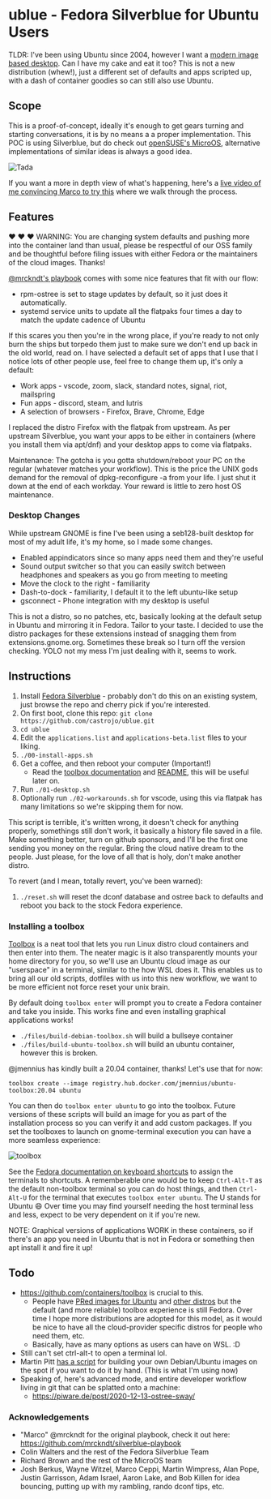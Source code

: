 # ublue - Fedora Silverblue for Ubuntu Users

TLDR: I've been using Ubuntu since 2004, however I want a [modern image based desktop](https://blog.verbum.org/2020/08/22/immutable-%E2%86%92-reprovisionable-anti-hysteresis/). Can I have my cake and eat it too? This is not a new distribution (whew!), just a different set of defaults and apps scripted up, with a dash of container goodies so can still also use Ubuntu. 

## Scope

This is a proof-of-concept, ideally it's enough to get gears turning and starting conversations, it is by no means a a proper implementation. 
This POC is using Silverblue, but do check out [openSUSE's MicroOS](https://microos.opensuse.org/), alternative implementations of similar ideas is always a good idea. 

![Tada](https://user-images.githubusercontent.com/1264109/139602527-6f2135e5-a035-49e7-b716-2ed9e57dfc68.png)

If you want a more in depth view of what's happening, here's a [live video of me convincing Marco to try this](https://www.twitch.tv/videos/1193532435?t=00h22m32s) where we walk through the process. 


## Features

:heart: :heart: :heart: WARNING: You are changing system defaults and pushing more into the container land than usual, please be respectful of our OSS family and be thoughtful before filing issues with either Fedora or the maintainers of the cloud images. Thanks! 

[@mrckndt's playbook](https://github.com/mrckndt/silverblue-playbook) comes with some nice features that fit with our flow:

- rpm-ostree is set to stage updates by default, so it just does it automatically.
- systemd service units to update all the flatpaks four times a day to match the update cadence of Ubuntu 

If this scares you then you're in the wrong place, if you're ready to not only burn the ships but torpedo them just to make sure we don't end up back in the old world, read on. I have selected a default set of apps that I use that I notice lots of other people use, feel free to change them up, it's only a default:

- Work apps - vscode, zoom, slack, standard notes, signal, riot, mailspring
- Fun apps - discord, steam, and lutris
- A selection of browsers - Firefox, Brave, Chrome, Edge

I replaced the distro Firefox with the flatpak from upstream. As per upstream Silverblue, you want your apps to be either in containers (where you install them via apt/dnf) and your desktop apps to come via flatpaks. 

Maintenance: The gotcha is you gotta shutdown/reboot your PC on the regular (whatever matches your workflow). This is the price the UNIX gods demand for the removal of dpkg-reconfigure -a from your life. I just shut it down at the end of each workday. Your reward is little to zero host OS maintenance. 

### Desktop Changes

While upstream GNOME is fine I've been using a seb128-built desktop for most of my adult life, it's my home, so I made some changes. 

- Enabled appindicators since so many apps need them and they're useful
- Sound output switcher so that you can easily switch between headphones and speakers as you go from meeting to meeting
- Move the clock to the right - familiarity
- Dash-to-dock - familiarity, I default it to the left ubuntu-like setup
- gsconnect - Phone integration with my desktop is useful

This is not a distro, so no patches, etc, basically looking at the default setup in Ubuntu and mirroring it in Fedora. Tailor to your taste. I decided to use the distro packages for these extensions instead of snagging them from extensions.gnome.org. Sometimes these break so I turn off the version checking. YOLO not my mess I'm just dealing with it, seems to work. 

## Instructions

1. Install [Fedora Silverblue](https://docs.fedoraproject.org/en-US/fedora-silverblue/installation/) - probably don't do this on an existing system, just browse the repo and cherry pick if you're interested. 
1. On first boot, clone this repo: `git clone https://github.com/castrojo/ublue.git`
1. `cd ublue`
1. Edit the `applications.list` and `applications-beta.list` files to your liking.
1. `./00-install-apps.sh`
1. Get a coffee, and then reboot your computer (Important!)
   - Read the [toolbox documentation](https://docs.fedoraproject.org/en-US/fedora-silverblue/toolbox/) and [README](https://github.com/containers/toolbox#readme), this will be useful later on. 
1. Run `./01-desktop.sh`
1. Optionally run `./02-workarounds.sh` for vscode, using this via flatpak has many limitations so we're skipping them for now. 

This script is terrible, it's written wrong, it doesn't check for anything properly, somethings still don't work, it basically a history file saved in a file. Make something better, turn on github sponsors, and I'll be the first one sending you money on the regular. Bring the cloud native dream to the people. Just please, for the love of all that is holy, don't make another distro. 

To revert (and I mean, totally revert, you've been warned):

1. `./reset.sh` will reset the dconf database and ostree back to defaults and reboot you back to the stock Fedora experience. 

### Installing a toolbox

[Toolbox](https://github.com/containers/toolbox) is a neat tool that lets you run Linux distro cloud containers and then enter into them. The neater magic is it also transparently mounts your home directory for you, so we'll use an Ubuntu cloud image as our "userspace" in a terminal, similar to the how WSL does it. This enables us to bring all our old scripts, dotfiles with us into this new workflow, we want to be more efficient not force reset your unix brain. 

By default doing `toolbox enter` will prompt you to create a Fedora container and take you inside. This works fine and even installing graphical applications works! 

- `./files/build-debian-toolbox.sh` will build a bullseye container
- `./files/build-ubuntu-toolbox.sh` will build an ubuntu container, however this is broken.

@jmennius has kindly built a 20.04 container, thanks! Let's use that for now:

    toolbox create --image registry.hub.docker.com/jmennius/ubuntu-toolbox:20.04 ubuntu

You can then do `toolbox enter ubuntu` to go into the toolbox. Future versions of these scripts will build an image for you as part of the installation process so you can verify it and add custom packages. If you set the toolboxes to launch on gnome-terminal execution you can have a more seamless experience:  

![toolbox](https://user-images.githubusercontent.com/1264109/139595535-fd1b8955-1b4a-4b70-ac9b-a4287c590cfb.png)

See the [Fedora documentation on keyboard shortcuts](https://docs.fedoraproject.org/en-US/quick-docs/proc_setting-key-shortcut/) to assign the terminals to shortcuts. A rememberable one would be to keep `Ctrl-Alt-T` as the default non-toolbox terminal so you can do host things, and then `Ctrl-Alt-U` for the terminal that executes `toolbox enter ubuntu`. The U stands for Ubuntu :smile: Over time you may find yourself needing the host terminal less and less, expect to be very dependent on it if you're new. 

NOTE: Graphical versions of applications WORK in these containers, so if there's an app you need in Ubuntu that is not in Fedora or something then apt install it and fire it up! 

## Todo

- https://github.com/containers/toolbox is crucial to this.
	- People have [PRed images for Ubuntu](https://github.com/containers/toolbox/pull/878) and [other distros](https://github.com/containers/toolbox/pull/861) but the default (and more reliable) toolbox experience is still Fedora. Over time I hope more distributions are adopted for this model, as it would be nice to have all the cloud-provider specific distros for people who need them, etc.
  - Basically, have as many options as users can have on WSL. :D
- Still can't set ctrl-alt-t to open a terminal lol. 
- Martin Pitt [has a script](https://piware.de/gitweb/?p=bin.git;a=blob;f=build-debian-toolbox) for building your own Debian/Ubuntu images on the spot if you want to do it by hand. (This is what I'm using now)
- Speaking of, here's advanced mode, and entire developer workflow living in git that can be splatted onto a machine:
  - https://piware.de/post/2020-12-13-ostree-sway/


### Acknowledgements

- "Marco" @mrckndt for the original playbook, check it out here: https://github.com/mrckndt/silverblue-playbook
- Colin Walters and the rest of the Fedora Silverblue Team
- Richard Brown and the rest of the MicroOS team
- Josh Berkus, Wayne Witzel, Marco Ceppi, Martin Wimpress, Alan Pope, Justin Garrisson, Adam Israel, Aaron Lake, and Bob Killen for idea bouncing, putting up with my rambling, rando dconf tips, etc.
